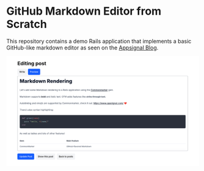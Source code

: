 # GitHub Markdown Editor from Scratch

This repository contains a demo Rails application that implements a basic GitHub-like markdown editor as seen on the [Appsignal Blog](https://blog.appsignal.com/).

![preview](preview.png)
